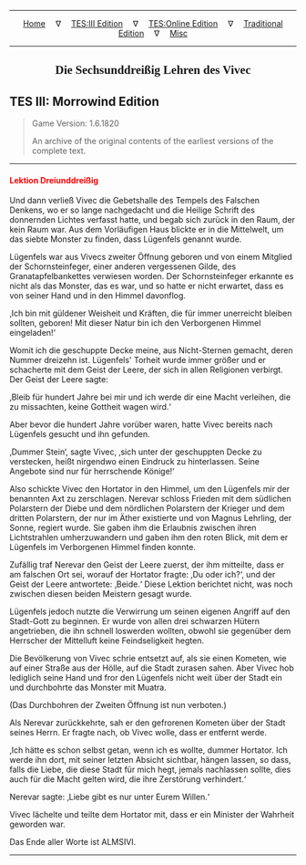 
---

<!-- Jekyll Page Links -->

<center>
<a href="../../../../index.html">Home</a>
&emsp;&nabla;&emsp;
<a href="../../../index-tes3.html">TES:III Edition</a>
&emsp;&nabla;&emsp;
<a href="../../../index-teso.html">TES:Online Edition</a>
&emsp;&nabla;&emsp;
<a href="../../../index-traditional.html">Traditional Edition</a>
&emsp;&nabla;&emsp;
<a href="../../../index-misc.html">Misc</a>
</center>

<!-- Markdown Body Below: -->

---

<center>
<h2><span style="font-family:Georgia">Die Sechsunddreißig Lehren des Vivec</span></h2>
</center>

## TES III: Morrowind Edition

> Game Version: 1.6.1820
>
> An archive of the original contents of the earliest versions of the complete text.

---

#### <span style="color:red">Lektion Dreiunddreißig</span>

Und dann verließ Vivec die Gebetshalle des Tempels des Falschen Denkens, wo er so lange nachgedacht und die Heilige Schrift des donnernden Lichtes verfasst hatte, und begab sich zurück in den Raum, der kein Raum war. Aus dem Vorläufigen Haus blickte er in die Mittelwelt, um das siebte Monster zu finden, dass Lügenfels genannt wurde.

Lügenfels war aus Vivecs zweiter Öffnung geboren und von einem Mitglied der Schornsteinfeger, einer anderen vergessenen Gilde, des Granatapfelbankettes verwiesen worden. Der Schornsteinfeger erkannte es nicht als das Monster, das es war, und so hatte er nicht erwartet, dass es von seiner Hand und in den Himmel davonflog.

‚Ich bin mit güldener Weisheit und Kräften, die für immer unerreicht bleiben sollten, geboren! Mit dieser Natur bin ich den Verborgenen Himmel eingeladen!‘

Womit ich die geschuppte Decke meine, aus Nicht-Sternen gemacht, deren Nummer dreizehn ist. Lügenfels' Torheit wurde immer größer und er schacherte mit dem Geist der Leere, der sich in allen Religionen verbirgt. Der Geist der Leere sagte:

‚Bleib für hundert Jahre bei mir und ich werde dir eine Macht verleihen, die zu missachten, keine Gottheit wagen wird.‘

Aber bevor die hundert Jahre vorüber waren, hatte Vivec bereits nach Lügenfels gesucht und ihn gefunden.

‚Dummer Stein‘, sagte Vivec, ‚sich unter der geschuppten Decke zu verstecken, heißt nirgendwo einen Eindruck zu hinterlassen. Seine Angebote sind nur für herrschende Könige!‘

Also schickte Vivec den Hortator in den Himmel, um den Lügenfels mir der benannten Axt zu zerschlagen. Nerevar schloss Frieden mit dem südlichen Polarstern der Diebe und dem nördlichen Polarstern der Krieger und dem dritten Polarstern, der nur im Äther existierte und von Magnus Lehrling, der Sonne, regiert wurde. Sie gaben ihm die Erlaubnis zwischen ihren Lichtstrahlen umherzuwandern und gaben ihm den roten Blick, mit dem er Lügenfels im Verborgenen Himmel finden konnte.

Zufällig traf Nerevar den Geist der Leere zuerst, der ihm mitteilte, dass er am falschen Ort sei, worauf der Hortator fragte: ‚Du oder ich?‘, und der Geist der Leere antwortete: ‚Beide.‘ Diese Lektion berichtet nicht, was noch zwischen diesen beiden Meistern gesagt wurde.

Lügenfels jedoch nutzte die Verwirrung um seinen eigenen Angriff auf den Stadt-Gott zu beginnen. Er wurde von allen drei schwarzen Hütern angetrieben, die ihn schnell loswerden wollten, obwohl sie gegenüber dem Herrscher der Mittelluft keine Feindseligkeit hegten.

Die Bevölkerung von Vivec schrie entsetzt auf, als sie einen Kometen, wie auf einer Straße aus der Hölle, auf die Stadt zurasen sahen. Aber Vivec hob lediglich seine Hand und fror den Lügenfels nicht weit über der Stadt ein und durchbohrte das Monster mit Muatra.

(Das Durchbohren der Zweiten Öffnung ist nun verboten.)

Als Nerevar zurückkehrte, sah er den gefrorenen Kometen über der Stadt seines Herrn. Er fragte nach, ob Vivec wolle, dass er entfernt werde.

‚Ich hätte es schon selbst getan, wenn ich es wollte, dummer Hortator. Ich werde ihn dort, mit seiner letzten Absicht sichtbar, hängen lassen, so dass, falls die Liebe, die diese Stadt für mich hegt, jemals nachlassen sollte, dies auch für die Macht gelten wird, die ihre Zerstörung verhindert.‘

Nerevar sagte: ‚Liebe gibt es nur unter Eurem Willen.‘

Vivec lächelte und teilte dem Hortator mit, dass er ein Minister der Wahrheit geworden war.

Das Ende aller Worte ist ALMSIVI.

---
